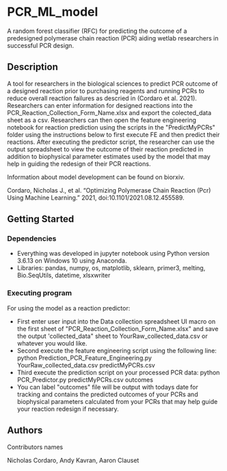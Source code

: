 # PCR_ML_model

A random forest classifier (RFC) for predicting the outcome of a predesigned polymerase chain reaction (PCR) aiding wetlab researchers in successful PCR design.

## Description

A tool for researchers in the biological sciences to predict PCR outcome of a designed reaction prior to purchasing reagents and running PCRs to reduce overall reaction failures as descried in (Cordaro et al. 2021). Researchers can enter information for designed reactions into the PCR_Reaction_Collection_Form_Name.xlsx and export the colected_data sheet as a csv. Researchers can then open the feature engineering notebook for reaction prediction using the scripts in the "PredictMyPCRs" folder using the instructions below to first execute FE and then predict their reactions. After executing the predictor script, the researcher can use the output spreadsheet to view the outcome of their reaction predicted in addition to biophysical parameter estimates used by the model that may help in guiding the redesign of their PCR reactions.

Information about model development can be found on biorxiv.

Cordaro, Nicholas J., et al. “Optimizing Polymerase Chain Reaction (Pcr) Using Machine Learning.” 2021, doi:10.1101/2021.08.12.455589. 

## Getting Started

### Dependencies

* Everything was developed in jupyter notebook using Python version 3.6.13 on Windows 10 using Anaconda.
* Libraries: pandas, numpy, os, matplotlib, sklearn, primer3, melting, Bio.SeqUtils, datetime, xlsxwriter

### Executing program

For using the model as a reaction predictor: 
* First enter user input into the Data collection spreadsheet UI macro on the first sheet of "PCR_Reaction_Collection_Form_Name.xlsx" and save the output 'collected_data" sheet to YourRaw_collected_data.csv or whatever you would like.
* Second execute the feature engineering script using the following line: python Prediction_PCR_Feature_Engineering.py YourRaw_collected_data.csv predictMyPCRs.csv
* Third execute the prediction script on your processed PCR data: python PCR_Predictor.py predictMyPCRs.csv outcomes 
* You can label "outcomes" file will be output with todays date for tracking and contains the predicted outcomes of your PCRs and biophysical parameters calculated from your PCRs that may help guide your reaction redesign if necessary.

## Authors
Contributors names

Nicholas Cordaro,
Andy Kavran,
Aaron Clauset
